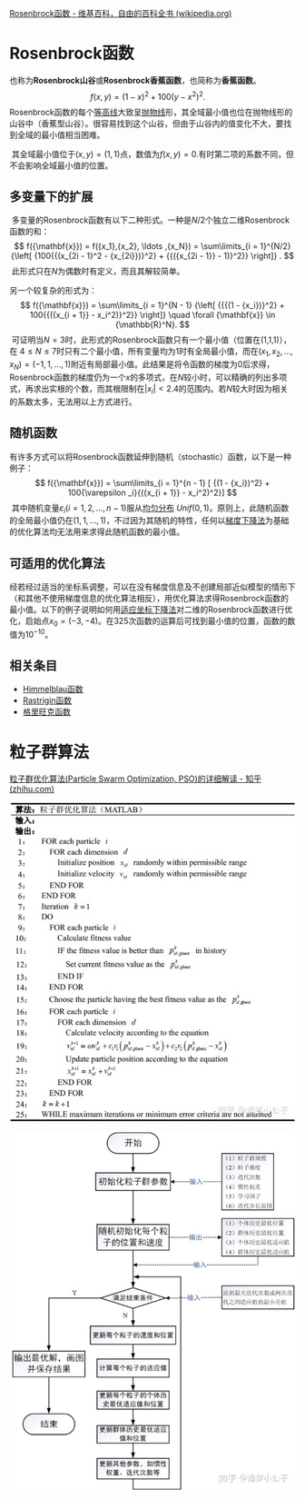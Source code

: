 [Rosenbrock函数 - 维基百科，自由的百科全书 (wikipedia.org)](https://zh.wikipedia.org/zh-cn/Rosenbrock函數)

# Rosenbrock函数

也称为**Rosenbrock山谷**或**Rosenbrock香蕉函数**，也简称为**香蕉函数**。
$$
f(x,y) = {(1 - x)^2} + 100{(y - {x^2})^2}.\quad 
$$
​		Rosenbrock函数的每个[等高线](https://zh.wikipedia.org/wiki/等高线)大致呈[抛物线](https://zh.wikipedia.org/wiki/抛物线)形，其全域最小值也位在抛物线形的山谷中（香蕉型山谷）。很容易找到这个山谷，但由于山谷内的值变化不大，要找到全域的最小值相当困难。

​		其全域最小值位于$(x,y)=(1,1)$点，数值为$f(x,y)=0$.有时第二项的系数不同，但不会影响全域最小值的位置。

## 多变量下的扩展

​		多变量的Rosenbrock函数有以下二种形式。一种是$N/2$个独立二维Rosenbrock函数的和：
$$
f({\mathbf{x}}) = f({x_1},{x_2}, \ldots ,{x_N}) = \sum\limits_{i = 1}^{N/2} {\left[ {100{{(x_{2i - 1}^2 - {x_{2i}})}^2} + {{({x_{2i - 1}} - 1)}^2}} \right]} .
$$
​		此形式只在$N$为偶数时有定义，而且其解较简单。

另一个较复杂的形式为：
$$
f({\mathbf{x}}) = \sum\limits_{i = 1}^{N - 1} {\left[ {{{(1 - {x_i})}^2} + 100{{({x_{i + 1}} - x_i^2)}^2}} \right]} \quad \forall {\mathbf{x}} \in {\mathbb{R}^N}.
$$
​		可证明当$N=3$时，此形式的Rosenbrock函数只有一个最小值（位置在(1,1,1)），在 $4\leqslant N \leqslant 7$时只有二个最小值，所有变量均为1时有全局最小值，而在$({x_1},{x_2}, \ldots ,{x_N}) = ( - 1,1, \ldots ,1)$附近有局部最小值。此结果是将令函数的梯度为0后求得，Rosenbrock函数的梯度仍为一个$x$的多项式，在$N$较小时，可以精确的列出多项式，再求出实根的个数，而其根限制在$|{x_i}| < 2.4$的范围内。若$N$较大时因为相关的系数太多，无法用以上方式进行。

## 随机函数

​		有许多方式可以将Rosenbrock函数延伸到随机（stochastic）函数，以下是一种例子：
$$
f({\mathbf{x}}) = \sum\limits_{i = 1}^{n - 1} [ {(1 - {x_i})^2} + 100{\varepsilon _i}{({x_{i + 1}} - x_i^2)^2}]
$$
​		其中随机变量${\varepsilon _i}(i = 1,2,...,n - 1)$服从[均匀分布](https://zh.wikipedia.org/wiki/連續型均勻分布) $Unif(0,1)$。原则上，此随机函数的全局最小值仍在$(1,1,...,1)$，不过因为其随机的特性，任何以[梯度下降法](https://zh.wikipedia.org/wiki/梯度下降法)为基础的优化算法均无法用来求得此随机函数的最小值。

## 可适用的优化算法

​		经若经过适当的坐标系调整，可以在没有梯度信息及不创建局部近似模型的情形下（和其他不使用梯度信息的优化算法相反），用优化算法求得Rosenbrock函数的最小值。以下的例子说明如何用[适应坐标下降法](https://zh.wikipedia.org/w/index.php?title=適應坐標下降法&action=edit&redlink=1)对二维的Rosenbrock函数进行优化，启始点$x_0=(-3,-4)$。在325次函数的运算后可找到最小值的位置，函数的数值为$10^{-10}$。

## 相关条目

* [Himmelblau函数](https://zh.wikipedia.org/w/index.php?title=Himmelblau函數&action=edit&redlink=1)
* [Rastrigin函数](https://zh.wikipedia.org/w/index.php?title=Rastrigin函數&action=edit&redlink=1)
* [格里旺克函数](https://zh.wikipedia.org/wiki/格里旺克函数)

# 粒子群算法

[粒子群优化算法(Particle Swarm Optimization, PSO)的详细解读 - 知乎 (zhihu.com)](https://zhuanlan.zhihu.com/p/346355572)

![preview](example.assets/v2-f808e7b6071e084fdcff0e27ad106722_r.jpg)





![img](example.assets/v2-1542915a08c301af314c13eddc9cbb88_720w.jpg)
